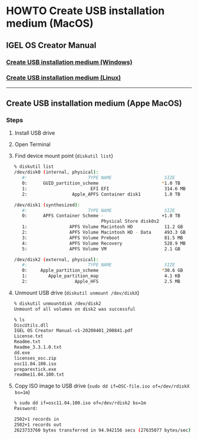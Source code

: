 # HOWTO Create USB installation medium (MacOS)

## IGEL OS Creator Manual

### [Create USB installation medium (Windows)](https://kb.igel.com/igelos-11.08/en/create-usb-installation-medium-windows-63805122.html)

### [Create USB installation medium (Linux)](https://kb.igel.com/igelos-11.08/en/create-usb-installation-medium-linux-63805129.html)

-----

## Create USB installation medium (Appe MacOS)

### Steps

1) Install USB drive

2) Open Terminal

3) Find device mount point (`diskutil list`)

```bash
   % diskutil list
   /dev/disk0 (internal, physical):
      #:                       TYPE NAME                    SIZE       IDENTIFIER
      0:      GUID_partition_scheme                        *1.0 TB     disk0
      1:                        EFI EFI                     314.6 MB   disk0s1
      2:                 Apple_APFS Container disk1         1.0 TB     disk0s2

   /dev/disk1 (synthesized):
      #:                       TYPE NAME                    SIZE       IDENTIFIER
      0:      APFS Container Scheme -                      +1.0 TB     disk1
                                    Physical Store disk0s2
      1:                APFS Volume Macintosh HD            11.2 GB    disk1s1
      2:                APFS Volume Macintosh HD - Data     493.3 GB   disk1s2
      3:                APFS Volume Preboot                 81.5 MB    disk1s3
      4:                APFS Volume Recovery                528.9 MB   disk1s4
      5:                APFS Volume VM                      2.1 GB     disk1s5

   /dev/disk2 (external, physical):
      #:                       TYPE NAME                    SIZE       IDENTIFIER
      0:     Apple_partition_scheme                        *30.6 GB    disk2
      1:        Apple_partition_map                         4.1 KB     disk2s1
      2:                  Apple_HFS                         2.5 MB     disk2s2
```

4) Unmount USB drive (`diskutil unmount /dev/diskX`)

```bash
   % diskutil unmountdisk /dev/disk2
   Unmount of all volumes on disk2 was successful
```

```bash
   % ls
   DiscUtils.dll
   IGEL OS Creator Manual-v1-20200401_200841.pdf
   License.txt
   Readme.txt
   Readme_3.3.1.0.txt
   dd.exe
   licenses_osc.zip
   osc11.04.100.iso
   preparestick.exe
   readme11.04.100.txt
```

5) Copy ISO image to USB drive (`sudo dd if=OSC-file.iso of=/dev/rdiskX bs=1m`)

```bash
   % sudo dd if=osc11.04.100.iso of=/dev/rdisk2 bs=1m
   Password:

   2502+1 records in
   2502+1 records out
   2623733760 bytes transferred in 94.942156 secs (27635077 bytes/sec)
```
